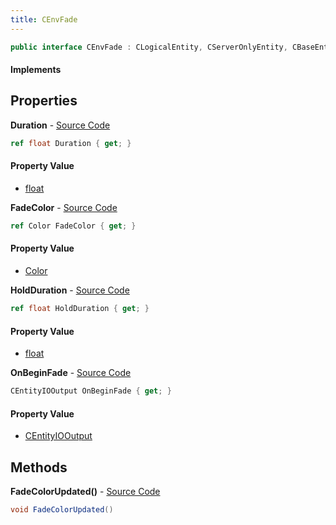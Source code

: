 ```yaml
---
title: CEnvFade
---
```


```csharp
public interface CEnvFade : CLogicalEntity, CServerOnlyEntity, CBaseEntity, CEntityInstance, ISchemaClass<CEntityInstance>, ISchemaClass<CBaseEntity>, ISchemaClass<CServerOnlyEntity>, ISchemaClass<CLogicalEntity>, ISchemaClass<CEnvFade>, ISchemaField, ISchemaClass, INativeHandle
```

#### Implements

## Properties

**Duration** - [Source Code](https://github.com/swiftly-solution/swiftlys2/blob/master/managed/src/SwiftlyS2.Generated/Schemas/Interfaces/CEnvFade.cs#L18)

```csharp
ref float Duration { get; }
```

#### Property Value

- [float](https://learn.microsoft.com/dotnet/api/system.single)

**FadeColor** - [Source Code](https://github.com/swiftly-solution/swiftlys2/blob/master/managed/src/SwiftlyS2.Generated/Schemas/Interfaces/CEnvFade.cs#L16)

```csharp
ref Color FadeColor { get; }
```

#### Property Value

- [Color](/docs/api/shared/natives/color)

**HoldDuration** - [Source Code](https://github.com/swiftly-solution/swiftlys2/blob/master/managed/src/SwiftlyS2.Generated/Schemas/Interfaces/CEnvFade.cs#L20)

```csharp
ref float HoldDuration { get; }
```

#### Property Value

- [float](https://learn.microsoft.com/dotnet/api/system.single)

**OnBeginFade** - [Source Code](https://github.com/swiftly-solution/swiftlys2/blob/master/managed/src/SwiftlyS2.Generated/Schemas/Interfaces/CEnvFade.cs#L22)

```csharp
CEntityIOOutput OnBeginFade { get; }
```

#### Property Value

- [CEntityIOOutput](/docs/api/shared/schemadefinitions/centityiooutput)

## Methods

**FadeColorUpdated()** - [Source Code](https://github.com/swiftly-solution/swiftlys2/blob/master/managed/src/SwiftlyS2.Generated/Schemas/Interfaces/CEnvFade.cs#L24)

```csharp
void FadeColorUpdated()
```

